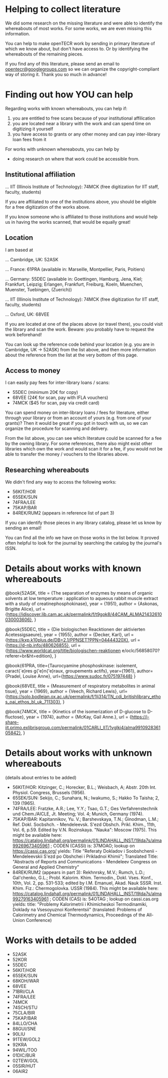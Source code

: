 # Helping to collect literature

We did some research on the missing literature and were able to identify the whereabouts of most works. For some works, we are even missing this information.

You can help to make openTECR work by sending in primary literature of which we know about, but don't have access to. Or by identifying the whereabouts of the remaining pieces.

If you find any of this literature, please send an email to opentecr@googlegroups.com so we can organize the copyright-compliant way of storing it. Thank you so much in advance!


# Finding out how YOU can help

Regarding works with known whereabouts, you can help if:

1. you are entitled to free scans because of your institutional affilication
2. you are located near a library with the work and can spend time on digitizing it yourself
3. you have access to grants or any other money and can pay inter-library loan fees from it

For works with unknown whereabouts, you can help by
* doing research on where that work could be accessible from.


## Institutional affiliation

... IIT (Illinois Institute of Technology): 74MCK (free digitization for IIT staff, faculty, students)

If you are affiliated to one of the institutions above, you should be eligible for a free digitization of the works above.

If you know someone who is affiliated to those institutions and would help us in having the works scanned, that would be equally great!


## Location

I am based at

... Cambridge, UK: 52ASK

... France: 61PRA (available in: Marseille, Montpellier, Paris, Poitiers)

... Germany: 55DEC (available in: Goettingen, Hamburg, Jena, Kiel; Frankfurt, Leipzig; Erlangen, Frankfurt, Freiburg, Koeln, Muenchen, Muenster, Tuebingen, (Zuerich))

... IIT (Illinois Institute of Technology): 74MCK (free digitization for IIT staff, faculty, students)

... Oxford, UK: 68VEE


If you are located at one of the places above (or travel there), you could visit the library and scan the work. Beware: you probably have to request the work beforehand!

You can look up the reference code behind your location (e.g. you are in Cambridge, UK -> 52ASK) from the list above, and then more information about the reference from the list at the very bottom of this page.


## Access to money

I can easily pay fees for inter-library loans / scans:

* 55DEC (minimum 20€ for copy)
* 68VEE (24€ for scan, pay with IFLA vouchers)
* 74MCK ($45 for scan, pay via credit card)


You can spend money on inter-library loans / fees for literature, either through your library or from an account of yours (e.g. from one of your grants)? Then it would be great if you got in touch with us, so we can organize the procedure for scanning and delivery.

From the list above, you can see which literature could be scanned for a fee by the owning library. For some references, there also might exist other libraries which own the work and would scan it for a fee, if you would not be able to transfer the money / vouchers to the libraries above.


## Researching whereabouts

We didn't find any way to access the following works:

* 56KIT/HOR
* 65SEK/SUN
* 74FRA/LEE
* 75KAP/BAR
* 84REK/RUM2 (appears in reference list of part 3)

If you can identify those pieces in any library catalog, please let us know by sending an email!

You can find all the info we have on those works in the list below. It proved often helpful to look for the journal by searching the catalog by the journal's ISSN.


# Details about works with known whereabouts


@book{52ASK,
    title = {The separation of enzymes by means of organic solvents at low temperature : application to aqueous rabbit muscle extract with a study of creatinephosphokinase},
    year = {1951},
    author = {Askonas, Brigitte Alice},
    url = {https://idiscover.lib.cam.ac.uk/permalink/f/t9gok8/44CAM_ALMA21432610030003606},
}

@book{55DEC,
    title = {Die biologischen Reacktionen der aktivierten Acetessigsaeure},
    year = {1955},
    author = {Decker, Karl},
    url = {https://kxp.k10plus.de/DB=2.1/PPNSET?PPN=04444320X},
    url = {https://d-nb.info/480626855},
    url = {https://www.worldcat.org/title/biologischen-reaktionen e/oclc/56858070?referer=br&ht=edition},
}

@book{61PRA,
    title={Taurocyamine phosphoskinase: isolement, caract{\`e}res g{\'e}n{\'e}raux, groupements actifs},
    year={1961},
    author={Pradel, Louise Anne},
    url={https://www.sudoc.fr/075197448}
}

@book{68VEE,
    title = {Measurement of respiratory metabolites in animal tisue},
    year = {1969},
    author = {Veech, Richard Lewis},
    url={https://solo.bodleian.ox.ac.uk/permalink/f/1lj314/TN_cdi_britishlibrary_ethos_oai_ethos_bl_uk_711303},
}

@book{74MCK,
    title = {Kinetics of the isomerization of D-glucose to D-fluctose},
    year = {1974},
    author = {McKay, Gail Anne.},
    url = {https://i-share-iit.primo.exlibrisgroup.com/permalink/01CARLI_IIT/1vglki4/alma991092836105842},
}


# Details about works with unknown whereabouts

(details about entries to be added)

- 56KIT/HOR: Kitzinger, C.; Horecker, B.L.; Weisbach, A; Abstr. 20th Int. Physiol. Congress, Brussels (1956).
- 65SEK/SUN: Sekijo, C.; Sunahara, N.; Iwakumo, S.; Hakko To Taisha; 2, 139 (1965).
- 74FRA/LEE: Fratzke, A.R.; Lee, Y.Y.; Tsao, G.T.; Ges Verfahrenstechnik und Chem./AICLE, Jt. Meeting; Vol. 4; Munich, Germany (1974).
- 75KAP/BAR: Kapitannikov, Yu. V.; Barshevskaya, T.N.; Ginodman, L.M.; Ref. Dokl. Socbshch. - Mendeleevsk. S'ezd Obshch. Prikl. Khim., 11th, Vol. 6, p.59. Edited by V.N. Rozinskaya. "Nauka": Moscow (1975). This might be available here: https://catalog.lindahall.org/permalink/01LINDAHALL_INST/19lda7s/alma99269673405961 ; CODEN (CASSI) is: 37MOAO; lookup on https://cassi.cas.org/ yields: Title "Referaty Dokladov i Soobshchenii - Mendeleevskii S'ezd po Obshchei i Prikladnoi Khimii"; Translated Title: "Abstracts of Reports and Communications - Mendeleev Congress on General and Applied Chemistry"
- 84REK/RUM2 (appears in part 3): Rekhnrsky, M.V.; Rumch, L.D.; Gal'chenko, G.L.; Probl. Kalorim. Khim. Termodin., Dokl. Vses. Konf., 10th, Vol. 2, pp. 531-533; edited by I.M. Emanuel, Akad. Nauk SSSR. lnst. Khim. Fiz.: Chermogolovka. USSR (1984). This might be available here: https://catalog.lindahall.org/permalink/01LINDAHALL_INST/19lda7s/alma99279163405961 ; CODEN (CAS) is: 54OTAG ; lookup on cassi.cas.org yields: title: "Problemy Kalorimetrii i Khimicheskoi Termodinamiki, Doklady na Vsesoyuznoi Konferentsii" (translated: Problems of Calorimetry and Chemical Thermodynamics, Proceedings of the All-Union Conference)

# Works with details to be added

* 52ASK
* 52KOR
* 55DEC
* 56KIT/HOR
* 65SEK/SUN
* 68KOH/WAR
* 68VEE
* 71BRI/CLA
* 74FRA/LEE
* 74MCK
* 74SCH/STU
* 75CLA/BIR
* 75KAP/BAR
* 84LLO/CHA
* 88GUI/SNE
* 90LIU
* 91TEW/GOL2
* 92KRA
* 94WIL/TOO
* 01DIC/BUR
* 02TEW/GOL
* 05SIR/HUT
* 06AIR2
